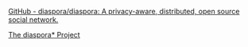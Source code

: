 
[GitHub - diaspora/diaspora: A privacy-aware, distributed, open source social network.](https://github.com/diaspora/diaspora)

[The diaspora* Project](https://diasporafoundation.org)
